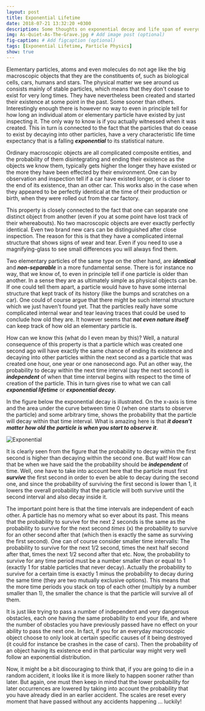 ```yaml
---
layout: post
title: Exponential Lifetime
date: 2018-07-21 13:32:20 +0300
description: Some thoughts on exponential decay and life span of everyday objects
img: As-Quiet-As-The-Grave.jpg # Add image post (optional)
fig-caption: # Add figcaption (optional)
tags: [Exponential Lifetime, Particle Physics]
show: true
---
```

Elementary particles, atoms and even molecules do not age like the big macroscopic objects that they are the constituents of, such as biological cells, cars, humans and stars. The physical matter we see around us consists mainly of stable particles, which means that they don't cease to exist for very long times. They have nevertheless been created and started their existence at some point in the past. Some sooner than others. Interestingly enough there is however no way to even in principle tell for how long an individual atom or elementary particle have existed by just inspecting it. The only way to know is if you actually witnessed when it was created. This in turn is connected to the fact that the particles that do cease to exist by decaying into other particles, have a very characteristic life time expectancy that is a falling ***exponential*** to its statistical nature.

Ordinary macroscopic objects are all complicated composite entities, and the probability of them disintegrating and ending their existence as the objects we know them, typically gets higher the longer they have existed or the more they have been effected by their environment. One can by observation and inspection tell if a car have existed longer, or is closer to the end of its existence, than an other car. This works also in the case when they appeared to be perfectly identical at the time of their production or birth, when they were rolled out from the car factory.

This property is closely connected to the fact that one can separate one distinct object from another (even if you at some point have lost track of their whereabouts). No two macroscopic objects are ever exactly perfectly identical. Even two brand new cars can be distinguished after close inspection. The reason for this is that they have a complicated internal structure that shows signs of wear and tear. Even if you need to use a magnifying-glass to see small differences you will always find them.

Two elementary particles of the same type on the other hand, are ***identical*** and ***non-separable*** in a more fundamental sense. There is for instance no way, that we know of, to even in principle tell if one particle is older than another. In a sense they are as ultimately simple as physical objects can be. If one could tell them apart, a particle would have to have some internal structure that kept track of its history (like the bumps and scratches on a car). One could of course argue that there might be such internal structure which we just haven't found yet. That the particles really have some complicated internal wear and tear leaving traces that could be used to conclude how old they are. It however seems that ***not even nature itself*** can keep track of how old an elementary particle is.

How can we know this (what do I even mean by this)? Well, a natural consequence of this property is that a particle which was created one second ago will have exactly the same chance of ending its existence and decaying into other particles within the next second as a particle that was created one hour, one year or one nanosecond ago. Put an other way, the probability to decay within the next time interval (say the next second) is ***independent*** of when that time interval begins with respect to the time of creation of the particle. This in turn gives rise to what we can call ***exponential lifetime*** or ***exponential decay***.

In the figure below the exponential decay is illustrated. On the x-axis is time and the area under the curve between time 0 (when one starts to observe the particle) and some arbitrary time, shows the probability that the particle will decay within that time interval. What is amazing here is that ***it doesn't matter how old the particle is when you start to observe it***.

![Exponential]({{site.baseurl}}/assets/img/exponential.png)
<!--img src="https://34f3dde4c8432b51c2e4c0d257d77c165978e780.googledrive.com/host/0B73dmhu9AdL_b05MaGhNVzJPREU/javascript/glaenta/posts/exponential_lifetime/exponential.png" alt="exponential lifetime" style="width: 500px;"/-->

It is clearly seen from the figure that the probability to decay within the first second is higher than decaying within the second one. But wait! How can that be when we have said the the probability should be ***independent*** of time. Well, one have to take into account here that the particle must first ***survive*** the first second in order to even be able to decay during the second one, and since the probability of surviving the first second is lower than 1, it lowers the overall probability that the particle will both survive until the second interval and also decay inside it.

The important point here is that the time intervals are independent of each other. A particle has no memory what so ever about its past. This means that the probability to survive for the next 2 seconds is the same as the probability to survive for the next second *times* (x) the probability to survive for an other second after that (which then is exactly the same as surviving the first second). One can of course consider smaller time intervalls: The probability to survive for the next 1/2 second, times the next half second after that, times the next 1/2 second after that etc. Now, the probability to survive for any time period must be a number smaller than or equal to 1 (exactly 1 for stable particles that never decay). Actually the probability to survive for a certain time is exactly 1 minus the probability to decay during the same time (they are two mutually exclusive options). This means that the more time periods you stack on top of each other (multiply by a number smaller than 1), the smaller the chance is that the particle will survive all of them.

It is just like trying to pass a number of independent and very dangerous obstacles, each one having the same probability to end your life, and where the number of obstacles you have previously passed have no effect on your ability to pass the next one. In fact, if you for an everyday macroscopic object choose to only look at certain specific causes of it being destroyed (it could for instance be crashes in the case of cars). Then the probability of an object having its existence end in that particular way might very well follow an exponential distribution.

Now, it might be a bit discouraging to think that, if you are going to die in a random accident, it looks like it is more likely to happen sooner rather than later. But again, one must then keep in mind that the lower probability for later occurrences are lowered by taking into account the probability that you have already died in an earlier accident. The scales are reset every moment that have passed without any accidents happening ... luckily!
